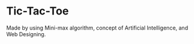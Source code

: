 # Tic-Tac-Toe
Made by using Mini-max algorithm, concept of Artificial Intelligence, and Web Designing.
